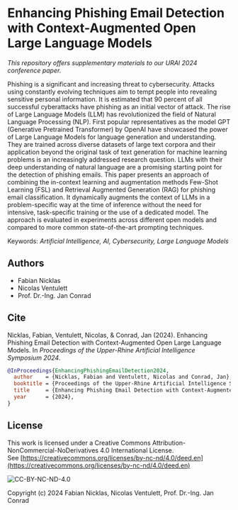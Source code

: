# Enhancing Phishing Email Detection with Context-Augmented Open Large Language Models
*This repository offers supplementary materials to our URAI 2024 conference paper.*

Phishing is a significant and increasing threat to cybersecurity. Attacks using constantly evolving techniques aim to tempt people into revealing sensitive personal information. It is estimated that 90 percent of all successful cyberattacks have phishing as an initial vector of attack. The rise of Large Language Models (LLM) has revolutionized the field of Natural Language Processing (NLP). First popular representatives as the model GPT (Generative Pretrained Transformer) by OpenAI have showcased the power of Large Language Models for language generation and understanding. They are trained across diverse datasets of large text corpora and their application beyond the original task of text generation for machine learning problems is an increasingly addressed research question. LLMs with their deep understanding of natural language are a promising starting point for the detection of phishing emails. This paper presents an approach of combining the in-context learning and augmentation methods Few-Shot Learning (FSL) and Retrieval Augmented Generation (RAG) for phishing email classification. It dynamically augments the context of LLMs in a problem-specific way at the time of inference without the need for intensive, task-specific training or the use of a dedicated model. The approach is evaluated in experiments across different open models and compared to more common state-of-the-art prompting techniques.

Keywords: *Artificial Intelligence, AI, Cybersecurity, Large Language Models*

## Authors

* Fabian Nicklas
* Nicolas Ventulett
* Prof. Dr.-Ing. Jan Conrad

## Cite

Nicklas, Fabian, Ventulett, Nicolas, & Conrad, Jan (2024). Enhancing Phishing Email Detection with Context-Augmented Open Large Language Models. In *Proceedings of the Upper-Rhine Artificial Intelligence Symposium 2024*.

```bibtex
@InProceedings{EnhancingPhishingEmailDetection2024,
  author    = {Nicklas, Fabian and Ventulett, Nicolas and Conrad, Jan},
  booktitle = {Proceedings of the Upper-Rhine Artificial Intelligence Symposium 2024},
  title     = {Enhancing Phishing Email Detection with Context-Augmented Open Large Language Models},
  year      = {2024},
}
```

## License

This work is licensed under a Creative Commons Attribution-NonCommercial-NoDerivatives 4.0 International License.  
See [https://creativecommons.org/licenses/by-nc-nd/4.0/deed.en](https://creativecommons.org/licenses/by-nc-nd/4.0/deed.en)

![CC-BY-NC-ND-4.0](https://licensebuttons.net/l/by-nc-nd/4.0/88x31.png)

Copyright (c) 2024 Fabian Nicklas, Nicolas Ventulett, Prof. Dr.-Ing. Jan Conrad
